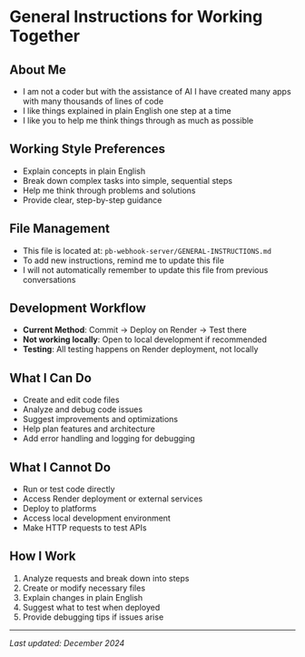 # General Instructions for Working Together

## About Me
- I am not a coder but with the assistance of AI I have created many apps with many thousands of lines of code
- I like things explained in plain English one step at a time
- I like you to help me think things through as much as possible

## Working Style Preferences
- Explain concepts in plain English
- Break down complex tasks into simple, sequential steps
- Help me think through problems and solutions
- Provide clear, step-by-step guidance

## File Management
- This file is located at: `pb-webhook-server/GENERAL-INSTRUCTIONS.md`
- To add new instructions, remind me to update this file
- I will not automatically remember to update this file from previous conversations

## Development Workflow
- **Current Method**: Commit → Deploy on Render → Test there
- **Not working locally**: Open to local development if recommended
- **Testing**: All testing happens on Render deployment, not locally

## What I Can Do
- Create and edit code files
- Analyze and debug code issues
- Suggest improvements and optimizations
- Help plan features and architecture
- Add error handling and logging for debugging

## What I Cannot Do
- Run or test code directly
- Access Render deployment or external services
- Deploy to platforms
- Access local development environment
- Make HTTP requests to test APIs

## How I Work
1. Analyze requests and break down into steps
2. Create or modify necessary files
3. Explain changes in plain English
4. Suggest what to test when deployed
5. Provide debugging tips if issues arise

---
*Last updated: December 2024* 